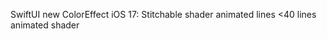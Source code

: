 SwiftUI new ColorEffect iOS 17: Stitchable shader animated lines
<40 lines animated shader 

[ui]: https://raw.githubusercontent.com/jwaitzel/colorfx-parallel-lines/main/shader-gif-2.gif "UI"
